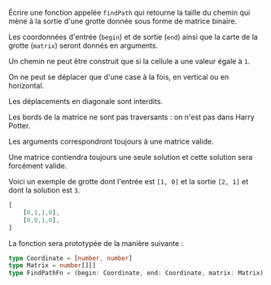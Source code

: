 Écrire une fonction appelée `findPath` qui retourne la taille du chemin qui mène à la sortie d'une grotte donnée sous forme de matrice binaire.

Les coordonnées d'entrée (`begin`) et de sortie (`end`) ainsi que la carte de la grotte (`matrix`) seront donnés en arguments.

Un chemin ne peut être construit que si la cellule a une valeur égale à `1`.

On ne peut se déplacer que d'une case à la fois, en vertical ou en horizontal.

Les déplacements en diagonale sont interdits.

Les bords de la matrice ne sont pas traversants : on n'est pas dans Harry Potter.

Les arguments correspondront toujours à une matrice valide.

Une matrice contiendra toujours une seule solution et cette solution sera forcément valide.

Voici un exemple de grotte dont l'entrée est `[1, 0]` et la sortie `[2, 1]` et dont la solution est `3`.

```typescript
[
	[0,1,1,0],
	[0,0,1,0],
]
```

La fonction sera prototypée de la manière suivante :

```typescript
type Coordinate = [number, number]
type Matrix = number[][]
type FindPathFn = (begin: Coordinate, end: Coordinate, matrix: Matrix) => number
```